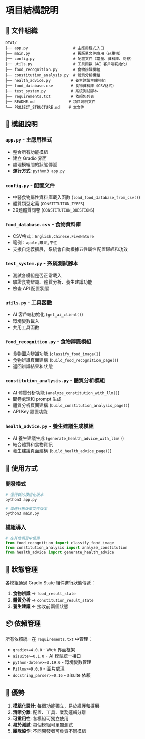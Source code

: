 # 項目結構說明

## 📁 文件組織

```
DTAI/
├── app.py                    # 主應用程式入口
├── main.py                   # 舊版單文件應用（已重構）
├── config.py                 # 配置文件（常量、資料庫、問卷）
├── utils.py                  # 工具函數（AI 客戶端初始化）
├── food_recognition.py       # 食物辨識模組
├── constitution_analysis.py  # 體質分析模組
├── health_advice.py         # 養生建議生成模組
├── food_database.csv        # 食物資料庫（CSV格式）
├── test_system.py           # 系統測試腳本
├── requirements.txt         # 依賴包列表
├── README.md               # 項目說明文件
└── PROJECT_STRUCTURE.md    # 本文件
```

## 🔧 模組說明

### `app.py` - 主應用程式
- 整合所有功能模組
- 建立 Gradio 界面
- 處理模組間的狀態傳遞
- **運行方式**: `python3 app.py`

### `config.py` - 配置文件
- 中醫食物屬性資料庫載入函數 (`load_food_database_from_csv()`)
- 體質類型定義 (`CONSTITUTION_TYPES`)
- 20題體質問卷 (`CONSTITUTION_QUESTIONS`)

### `food_database.csv` - 食物資料庫
- CSV格式：`English,Chinese,FiveNature`
- 範例：`apple,蘋果,平性`
- 支援自定義擴展，系統會自動根據五性屬性配置歸經和功效

### `test_system.py` - 系統測試腳本
- 測試各模組是否正常載入
- 驗證食物辨識、體質分析、養生建議功能
- 檢查 API 配置狀態

### `utils.py` - 工具函數
- AI 客戶端初始化 (`get_ai_client()`)
- 環境變數載入
- 共用工具函數

### `food_recognition.py` - 食物辨識模組
- 食物圖片辨識功能 (`classify_food_image()`)
- 食物辨識頁面建構 (`build_food_recognition_page()`)
- 返回辨識結果和狀態

### `constitution_analysis.py` - 體質分析模組
- AI 體質分析功能 (`analyze_constitution_with_llm()`)
- 問卷處理和 prompt 生成
- 體質分析頁面建構 (`build_constitution_analysis_page()`)
- API Key 設置功能

### `health_advice.py` - 養生建議生成模組
- AI 養生建議生成 (`generate_health_advice_with_llm()`)
- 結合體質和食物資訊
- 養生建議頁面建構 (`build_health_advice_page()`)

## 🚀 使用方式

### 開發模式
```bash
# 運行新的模組化版本
python3 app.py

# 或運行舊版單文件版本
python3 main.py
```

### 模組導入
```python
# 在其他項目中使用
from food_recognition import classify_food_image
from constitution_analysis import analyze_constitution
from health_advice import generate_health_advice
```

## 🔄 狀態管理

各模組通過 Gradio State 組件進行狀態傳遞：

1. **食物辨識** → `food_result_state`
2. **體質分析** → `constitution_result_state`
3. **養生建議** ← 接收前兩個狀態

## 📦 依賴管理

所有依賴統一在 `requirements.txt` 中管理：
- `gradio>=4.0.0` - Web 界面框架
- `aisuite>=0.1.0` - AI 模型統一接口
- `python-dotenv>=0.19.0` - 環境變數管理
- `Pillow>=9.0.0` - 圖片處理
- `docstring_parser>=0.16` - aisuite 依賴

## 🎯 優勢

1. **模組化設計**: 每個功能獨立，易於維護和擴展
2. **清晰分離**: 配置、工具、業務邏輯分離
3. **可重用性**: 各模組可獨立使用
4. **易於測試**: 每個模組可單獨測試
5. **團隊協作**: 不同開發者可負責不同模組 